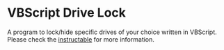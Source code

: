 # VBScript Drive Lock

A program to lock/hide specific drives of your choice written in VBScript. Please check the [instructable](https://www.instructables.com/id/VBScript-Drive-Lock/) for more information.
